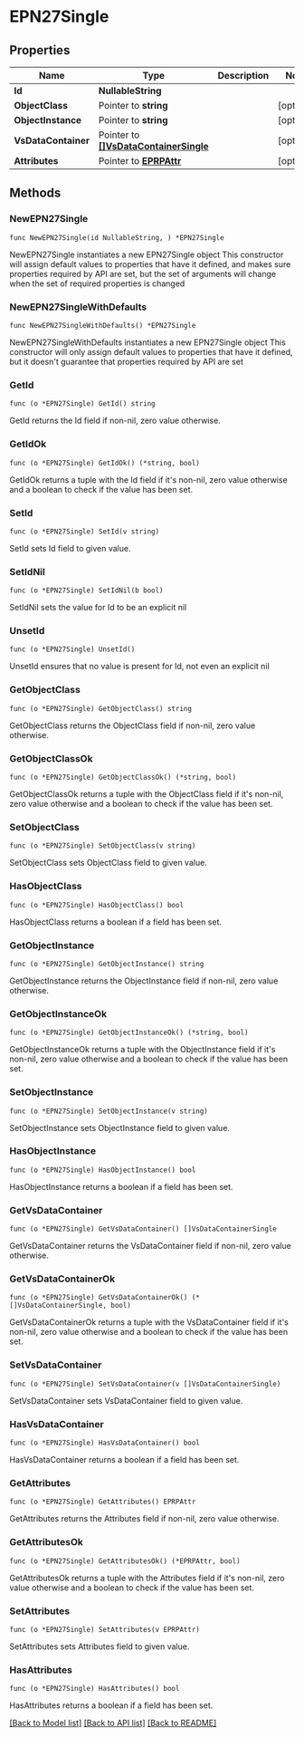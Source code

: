 # EPN27Single

## Properties

Name | Type | Description | Notes
------------ | ------------- | ------------- | -------------
**Id** | **NullableString** |  | 
**ObjectClass** | Pointer to **string** |  | [optional] 
**ObjectInstance** | Pointer to **string** |  | [optional] 
**VsDataContainer** | Pointer to [**[]VsDataContainerSingle**](VsDataContainerSingle.md) |  | [optional] 
**Attributes** | Pointer to [**EPRPAttr**](EP_RP-Attr.md) |  | [optional] 

## Methods

### NewEPN27Single

`func NewEPN27Single(id NullableString, ) *EPN27Single`

NewEPN27Single instantiates a new EPN27Single object
This constructor will assign default values to properties that have it defined,
and makes sure properties required by API are set, but the set of arguments
will change when the set of required properties is changed

### NewEPN27SingleWithDefaults

`func NewEPN27SingleWithDefaults() *EPN27Single`

NewEPN27SingleWithDefaults instantiates a new EPN27Single object
This constructor will only assign default values to properties that have it defined,
but it doesn't guarantee that properties required by API are set

### GetId

`func (o *EPN27Single) GetId() string`

GetId returns the Id field if non-nil, zero value otherwise.

### GetIdOk

`func (o *EPN27Single) GetIdOk() (*string, bool)`

GetIdOk returns a tuple with the Id field if it's non-nil, zero value otherwise
and a boolean to check if the value has been set.

### SetId

`func (o *EPN27Single) SetId(v string)`

SetId sets Id field to given value.


### SetIdNil

`func (o *EPN27Single) SetIdNil(b bool)`

 SetIdNil sets the value for Id to be an explicit nil

### UnsetId
`func (o *EPN27Single) UnsetId()`

UnsetId ensures that no value is present for Id, not even an explicit nil
### GetObjectClass

`func (o *EPN27Single) GetObjectClass() string`

GetObjectClass returns the ObjectClass field if non-nil, zero value otherwise.

### GetObjectClassOk

`func (o *EPN27Single) GetObjectClassOk() (*string, bool)`

GetObjectClassOk returns a tuple with the ObjectClass field if it's non-nil, zero value otherwise
and a boolean to check if the value has been set.

### SetObjectClass

`func (o *EPN27Single) SetObjectClass(v string)`

SetObjectClass sets ObjectClass field to given value.

### HasObjectClass

`func (o *EPN27Single) HasObjectClass() bool`

HasObjectClass returns a boolean if a field has been set.

### GetObjectInstance

`func (o *EPN27Single) GetObjectInstance() string`

GetObjectInstance returns the ObjectInstance field if non-nil, zero value otherwise.

### GetObjectInstanceOk

`func (o *EPN27Single) GetObjectInstanceOk() (*string, bool)`

GetObjectInstanceOk returns a tuple with the ObjectInstance field if it's non-nil, zero value otherwise
and a boolean to check if the value has been set.

### SetObjectInstance

`func (o *EPN27Single) SetObjectInstance(v string)`

SetObjectInstance sets ObjectInstance field to given value.

### HasObjectInstance

`func (o *EPN27Single) HasObjectInstance() bool`

HasObjectInstance returns a boolean if a field has been set.

### GetVsDataContainer

`func (o *EPN27Single) GetVsDataContainer() []VsDataContainerSingle`

GetVsDataContainer returns the VsDataContainer field if non-nil, zero value otherwise.

### GetVsDataContainerOk

`func (o *EPN27Single) GetVsDataContainerOk() (*[]VsDataContainerSingle, bool)`

GetVsDataContainerOk returns a tuple with the VsDataContainer field if it's non-nil, zero value otherwise
and a boolean to check if the value has been set.

### SetVsDataContainer

`func (o *EPN27Single) SetVsDataContainer(v []VsDataContainerSingle)`

SetVsDataContainer sets VsDataContainer field to given value.

### HasVsDataContainer

`func (o *EPN27Single) HasVsDataContainer() bool`

HasVsDataContainer returns a boolean if a field has been set.

### GetAttributes

`func (o *EPN27Single) GetAttributes() EPRPAttr`

GetAttributes returns the Attributes field if non-nil, zero value otherwise.

### GetAttributesOk

`func (o *EPN27Single) GetAttributesOk() (*EPRPAttr, bool)`

GetAttributesOk returns a tuple with the Attributes field if it's non-nil, zero value otherwise
and a boolean to check if the value has been set.

### SetAttributes

`func (o *EPN27Single) SetAttributes(v EPRPAttr)`

SetAttributes sets Attributes field to given value.

### HasAttributes

`func (o *EPN27Single) HasAttributes() bool`

HasAttributes returns a boolean if a field has been set.


[[Back to Model list]](../README.md#documentation-for-models) [[Back to API list]](../README.md#documentation-for-api-endpoints) [[Back to README]](../README.md)


